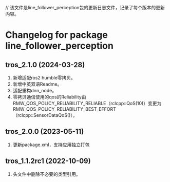 //  该文件是line_follower_perception包的更新日志文件，记录了每个版本的更新内容。
# Changelog for package line_follower_perception

tros_2.1.0 (2024-03-28)
------------------
1. 新增适配ros2 humble零拷贝。
2. 新增中英双语Readme。
3. 适配重构dnn_node。
4. 零拷贝通信使用的qos的Reliability由RMW_QOS_POLICY_RELIABILITY_RELIABLE（rclcpp::QoS(10)）变更为RMW_QOS_POLICY_RELIABILITY_BEST_EFFORT（rclcpp::SensorDataQoS()）。

tros_2.0.0 (2023-05-11)
------------------
1. 更新package.xml，支持应用独立打包

tros_1.1.2rc1 (2022-10-09)
------------------
1. 头文件中删除不必要的类型引用。
